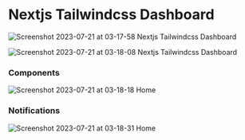 # Nextjs Tailwindcss Dashboard

![Screenshot 2023-07-21 at 03-17-58 Nextjs Tailwindcss Dashboard](https://github.com/Abdelmuttalib/nextjs-tailwindcss-dashboard/assets/54845047/b1879f8f-97d8-4641-8c5b-381d2def5cd4)

![Screenshot 2023-07-21 at 03-18-08 Nextjs Tailwindcss Dashboard](https://github.com/Abdelmuttalib/nextjs-tailwindcss-dashboard/assets/54845047/a62421e6-9174-4dda-ba99-b4bf8e703a1c)

### Components

![Screenshot 2023-07-21 at 03-18-18 Home](https://github.com/Abdelmuttalib/nextjs-tailwindcss-dashboard/assets/54845047/bf61ed7d-773a-4ddb-8bc2-8c435ac49d22)

### Notifications

![Screenshot 2023-07-21 at 03-18-31 Home](https://github.com/Abdelmuttalib/nextjs-tailwindcss-dashboard/assets/54845047/50c14f89-8459-40c6-91ef-05d4fd75495f)
